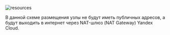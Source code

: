 ![resources](https://docs.google.com/drawings/d/e/2PACX-1vTSpvzjcEBpD1qad9u_UgvsOrYT_Xtnxwg6Pzb64HQHLqQWcZi6hhCNRPKVUdYKX32nXEVJeCzACVRG/pub?w=812&h=655)
<!--- Исходник: https://docs.google.com/drawings/d/1WI8tu-QZYcz3DvYBNlZG4s5OKQ9JKyna7ESHjnjuCVQ/edit --->

В данной схеме размещения узлы не будут иметь публичных адресов, а будут выходить в интернет через NAT-шлюз (NAT Gateway) Yandex Cloud.
